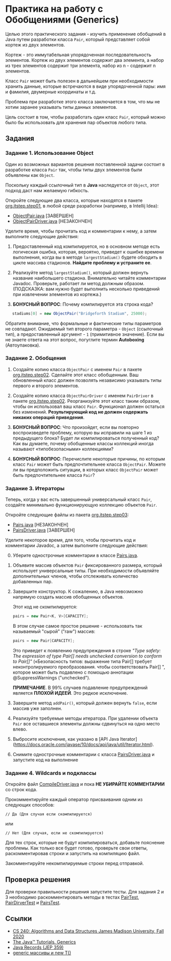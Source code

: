 # Практика на работу с Обобщениями (Generics)

Целью этого практического задания - изучить применение обобщений в Java путем разработки класса `Pair`, который
представляет собой кортеж из двух элементов.

Кортеж - это иммутабельная упорядоченная последовательность элементов. Кортеж из двух элементов содержит два элемента, а 
набор из трех элементов содержит три элемента, набор из n - содержит n элементов.

Класс `Pair` может быть полезен в дальнейшем при необходимости хранить данные, которые встречаются в виде упорядоченной пары:
имя и фамилия, двумерные координаты и т.д.

Проблема при разработке этого класса заключается в том, что мы не хотим заранее указывать типы данных элементов.

Цель состоит в том, чтобы разработать один класс `Pair`, который можно было бы использовать для хранения пар объектов любого типа.

## Задания

### Задание 1. Использование Object

Один из возможных вариантов решения поставленной задачи состоит в разработке класса `Pair` так, чтобы типы двух 
элементов были объявлены как `Object`.

Поскольку каждый ссылочный тип в **Java** наследуется от `Object`, этот подход даст нам желаемую гибкость.

Откройте следующие два класса, которые находятся в пакете [org.itstep.step01](src/main/java/org/itstep/step01), 
в любой среде разработки (например, в Intellij Idea):

* [ObjectPair.java](src/main/java/org/itstep/step01/ObjectPair.java) [ЗАВЕРШЕН]
* [ObjectPairDriver.java](src/main/java/org/itstep/step01/ObjectPairDriver.java) [НЕЗАКОНЧЕН]

Уделите время, чтобы прочитать код и комментарии к нему, а затем выполните следующие действия:

1. Предоставленный код компилируется, но в основном методе есть логическая ошибка, которая, вероятно, приведет
к ошибке времени выполнения, когда вы в методе `largestStadium()` будете обходить в цикле массива стадионов. 
**Найдите проблему и устраните ее**.

2. Реализуйте метод `largestStadium()`, который должен вернуть название наибольшего стадиона. Внимательно читайте комментарии Javadoc.
Проверьте, работает ли метод должным образом. 
(ПОДСКАЗКА: вам нужно будет выполнить несколько приведений при извлечении элементов из кортежа.)

3. **БОНУСНЫЙ ВОПРОС**: Почему компилируется эта строка кода?

```java
   stadiums[0] = new ObjectPair("Bridgeforth Stadium", 25000);
```

Обратите внимание, что формальные и фактические типы параметров не совпадают. Ожидаемый тип второго параметра - `Object`
(ссылочный тип), а предоставленный аргумент - `1` (примитивное значение). 
Если вы не знаете ответа на этот вопрос, погуглите термин **Autoboxing** (Автоупаковка).

### Задание 2. Обобщения

1. Создайте копию класса `ObjectPair` с именем `Pair` в пакете [org.itstep.step02](src/main/java/org/itstep/step02). 
Сделайте этот класс обобщенным. Ваш обновленный класс должен позволять независимо указывать типы первого и второго элементов.

2. Создайте копию класса `ObjectPairDriver` с именем `PairDriver` в пакете [org.itstep.step02](src/main/java/org/itstep/step02).
Реорганизуйте этот класс таким образом, чтобы он использовал ваш класс `Pair`.
Функционал должен остаться без изменений. **Результирующий код не должен содержать никаких операций приведения**.

3. **БОНУСНЫЙ ВОПРОС**: Что произойдет, если вы повторно воспроизведете проблему, которую вы исправили на шаге 1 из предыдущего блока?
Будет ли компилироваться полученный код? Как вы думаете, почему обобщенные классы коллекций иногда называют «типобезопасными» коллекциями?

4. **БОНУСНЫЙ ВОПРОС**: Перечислите некоторые причины, по которым класс `Pair` может быть предпочтительнее класса `ObjectPair`.
Можете ли вы предположить ситуации, в которых класс `ObjectPair` может быть предпочтительнее класса `Pair`?

### Задание 3. Итераторы

Теперь, когда у вас есть завершенный универсальный класс `Pair`, создайте минимально функционирующую коллекцию объектов `Pair`.

Откройте следующие файлы из пакета [org.itstep.step03](src/main/java/org/itstep/step03):

* [Pairs.java](src/main/java/org/itstep/step03/Pairs.java) [НЕЗАКОНЧЕН]
* [PairsDriver.java](src/main/java/org/itstep/step03/PairsDriver.java) [ЗАВЕРШЕН]

Уделите некоторое время, для того, чтобы прочитать код и комментарии Javadoc, а затем выполните следующие действия:

0. Уберите однострочные комментарии в классе [Pairs.java](src/main/java/org/itstep/step03/Pairs.java).

1. Объявите массив объектов `Pair` фиксированного размера, который использует универсальные типы. 
При необходимости объявляйте дополнительных членов, чтобы отслеживать количество добавленных пар.

2. Завершите конструктор. К сожалению, в Java невозможно напрямую создать массив обобщенных объектов. 
    
    Этот код не скомпилируется:
    
    ```java
    pairs = new Pair<K, V>[CAPACITY];
    ```       
       
    В этом случае самое простое решение - использовать так называемый "сырой" ("raw") массив:
    
    ```java
    pairs = new Pair[CAPACITY];
    ```
    
    Это приведет к появлению предупреждения в строке 
    _"Type safety: The expression of type Pair[] needs unchecked conversion to conform to Pair[]"_ («Безопасность типов: 
    выражение типа Pair[] требует неконтролируемого преобразования. чтобы соответствовать Pair[] ", 
    которое может быть подавлено с помощью аннотации @SuppressWarnings ("unchecked"). 
    
    **ПРИМЕЧАНИЕ**. В 99% случаев подавление предупреждений является **ПЛОХОЙ ИДЕЕЙ**. Это редкое исключение.

3. Завершите метод `addPair()`, который должен вернуть `false`, если массив уже заполнен.
4. Реализуйте требуемые методы итератора. При удалении объекта `Pair` все оставшиеся элементы должны сдвинуться на одно место влево.
5. Выбросите исключение, как указано в [API Java Iterator] (https://docs.oracle.com/javase/10/docs/api/java/util/Iterator.html).
6. Снимите однострочные комментарии с класса [PairsDriver.java](src/main/java/org/itstep/step03/PairsDriver.java) и
запустите код на выполнение

### Задание 4. Wildcards и подклассы

Откройте файл [CompileDriver.java](src/main/java/org/itstep/step04/CompileDriver.java) и пока **НЕ УБИРАЙТЕ КОММЕНТАРИИ**
со строк кода.

Прокомментируйте каждый оператор присваивания одним из следующих способов:

```
// Да (Для случая если скомпилируется)
```

или

```
// Нет (Для случая, если не скомпилируется)
```

Для тех строк, которые не будут компилироваться, добавьте пояснение проблемы. Как только все будет готово,
проверьте свои ответы, раскомментировав строки и запустить на компиляцию файл.

Закомментируйте некомпилируемые строки перед отправкой.

## Проверка решения

Для проверки правильности решения запустите тесты. Для задания 2 и 3 необходимо раскомментировать методы в тестах
[PairTest](src/test/java/org/itstep/step02/PairTest.java), [PairDirverTest](src/test/java/org/itstep/step02/PairDriverTest.java) 
и [PairsTest](src/test/java/org/itstep/step03/PairsTest.java). 

## Ссылки

* [CS 240: Algorithms and Data Structures James Madison University, Fall 2020](https://w3.cs.jmu.edu/spragunr/CS240/labs/generics/generics.shtml)
* [The Java™ Tutorials. Generics](https://docs.oracle.com/javase/tutorial/java/generics/index.html)
* [Java Records (JEP 359)](https://habr.com/ru/post/487308/)
* [generic массивы и new T()](https://ru.stackoverflow.com/questions/868406/generic-%D0%BC%D0%B0%D1%81%D1%81%D0%B8%D0%B2%D1%8B-%D0%B8-new-t)
